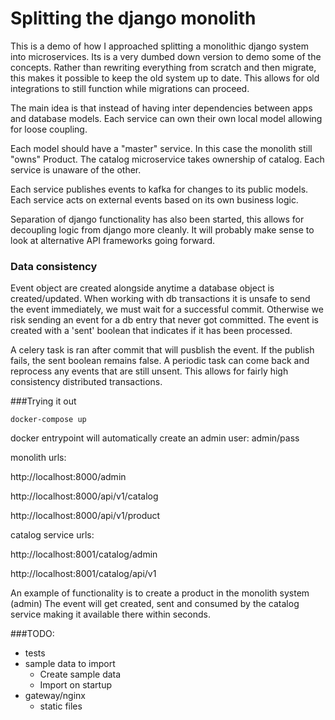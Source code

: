

# Splitting the django monolith

This is a demo of how I approached splitting a monolithic django system into microservices.
Its is a very dumbed down version to demo some of the concepts.
Rather than rewriting everything from scratch and then migrate, this makes it possible to keep the old system up to date.
This allows for old integrations to still function while migrations can proceed.

The main idea is that instead of having inter dependencies between apps and database models.
Each service can own their own local model allowing for loose coupling.

Each model should have a "master" service. In this case the monolith still "owns" Product.
The catalog microservice takes ownership of catalog. Each service is unaware of the other.

Each service publishes events to kafka for changes to its public models.
Each service acts on external events based on its own business logic.

Separation of django functionality has also been started, this allows for decoupling logic from django more cleanly.
It will probably make sense to look at alternative API frameworks going forward.




### Data consistency

Event object are created alongside anytime a database object is created/updated.
When working with db transactions it is unsafe to send the event immediately, we must wait for a successful commit.
Otherwise we risk sending an event for a db entry that never got committed.
The event is created with a 'sent' boolean that indicates if it has been processed.

A celery task is ran after commit that will pusblish the event.
If the publish fails, the sent boolean remains false. 
A periodic task can come back and 
reprocess any events that are still unsent. 
This allows for fairly high consistency distributed transactions.




###Trying it out

`docker-compose up`

docker entrypoint will automatically create an admin user: admin/pass

monolith urls:

http://localhost:8000/admin

http://localhost:8000/api/v1/catalog

http://localhost:8000/api/v1/product

catalog service urls:

http://localhost:8001/catalog/admin

http://localhost:8001/catalog/api/v1


An example of functionality is to create a product in the monolith system (admin)
The event will get created, sent and consumed by the catalog service making it available there within seconds.




###TODO:


* tests
* sample data to import
  * Create sample data
  * Import on startup
* gateway/nginx
    * static files


 